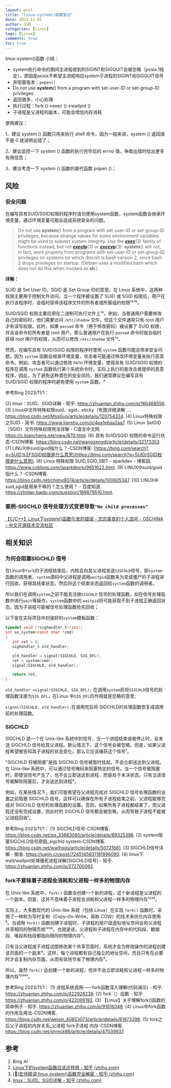 ```yaml
---
layout: post
title: "linux-system()函数笔记"
date: 2023-11-01
author: 玉树
categories: [Linux]
tags: [Linux]
comments: true
toc: true
---
```


linux-system()函数 小结：

- system执行命令的期间主进程收到的SIGINT和SIGQUIT会被忽略（posix.1规定），原因是posix不希望主进程响应system子进程的SIGINT和SIGQUIT信号
- 非阻塞版本：`popen()`
- Do not use **system**() from a program with set-user-ID or set-group-ID privileges
- 返回值多，小心处理
- 执行过程：fork ()->exec ()->waitpid ()
- 子进程是父进程的副本，可能会增加内存消耗

使用建议：

1、建议 system () 函数只用来执行 shell 命令，因为一般来讲，system () 返回值不是 0 就说明出错了；

2、建议监控一下 system () 函数的执行完毕后的 errno 值，争取出错时给出更多有用信息；

3、建议考虑一下 system () 函数的替代函数 popen ()；

## 风险

### **安全问题**

在编写具有SUID/SGID权限的程序时请勿使用system函数，system函数会继承环境变量，通过环境变量可能会造成系统安全的问题。

> Do not use **system**() from a program with set-user-ID or set-group-ID privileges, because strange values for some environment variables might be used to subvert system integrity. Use the [***exec***](https://linux.die.net/man/3/exec)*(3)* family of functions instead, but not [***execlp***](https://linux.die.net/man/3/execlp)*(3)* or [***execvp***](https://linux.die.net/man/3/execvp)*(3)*. **system**() will not, in fact, work properly from programs with set-user-ID or set-group-ID privileges on systems on which */bin/sh* is bash version 2, since bash 2 drops privileges on startup. (Debian uses a modified bash which does not do this when invoked as **sh**.)

**详解：**

SUID 是 Set User ID，SGID 是 Set Group ID的意思。在 Linux 系统中，这两种权限主要用于控制文件访问。当一个程序被设置了 SUID 或 SGID 权限后，用户在执行该程序时，会临时获得该程序文件的所有者或所属组的权限¹²⁷⁸。

SUID/SGID 权限主要应用在二进制可执行文件上¹²。例如，当普通用户需要修改自己的密码时，他们需要访问 `/etc/shadow` 文件，但这个文件通常只有 root 用户才有读写权限。此时，如果 `passwd` 命令（用于修改密码）被设置了 SUID 权限，并且该命令的所有者是 root 用户，那么普通用户在执行 `passwd` 命令时就会临时获得 root 用户的权限，从而可以修改 `/etc/shadow` 文件¹²。

然而，在编写具有 SUID/SGID 权限的程序时使用 `system` 函数可能会带来安全问题。因为 `system` 函数会继承环境变量，攻击者可能通过修改环境变量来执行恶意命令。例如，攻击者可以通过修改 `PATH` 环境变量，使得具有 SUID/SGID 权限的程序在调用 `system` 函数执行某个系统命令时，实际上执行的是攻击者提供的恶意程序。因此，为了避免这种潜在的安全风险，我们通常建议在编写具有 SUID/SGID 权限的程序时避免使用 `system` 函数。⁹

参考Bing 2023/11/1：

(2) linux：SUID、SGID详解 - 知乎. https://zhuanlan.zhihu.com/p/166468556. (3) Linux中文件特殊权限suid、sgid、sticky（有图详细讲解 .... https://blog.csdn.net/MssGuo/article/details/120754324. (4) Linux特殊权限之SUID - 简书. https://www.jianshu.com/p/4ea1e6aa2aa7. (5) Linux SetGID（SGID）文件特殊权限用法详解 - C语言中文网. https://c.biancheng.net/view/870.html. (6) 具有 SUID/SGID 权限的命令运行状态-CSDN博客. https://blog.csdn.net/wangzengdi/article/details/32173353. (7) LINUX中suid/guid指什么？-CSDN博客. [https://bing.com/search?q=SUID%2FSGID权限是什么意思](https://bing.com/search?q=SUID/SGID权限是什么意思). (8) Linux 特殊权限 SUID,SGID,SBIT - sparkdev - 博客园. https://www.cnblogs.com/sparkdev/p/9651622.html. (9) LINUX中suid/guid指什么？-CSDN博客. https://blog.csdn.net/chimu9074/article/details/100605347. (10) LINUX中suid,sgid是用来干嘛的？怎么使用？ - 百度知道. https://zhidao.baidu.com/question/189879510.html.

### 案例-SIGCHLD 信号处理方式变更导致`"No child processes"`

[【C/C++】Linux下system()函数引发的错误 - 恋恋美食的个人空间 - OSCHINA - 中文开源技术交流社区](https://my.oschina.net/renhc/blog/54582)

## 相关知识

### **为何会阻塞SIGCHLD 信号**

在Linux中`fork`的子进程结束后，内核会向其父进程发送`SIGCHLD`信号，即`system`函数的调用者，`system`源码中父进程是调用`waitpid`函数来为变成僵尸的子进程进行回收，获得其结束状态，然后将这个结束状态返回给`system`函数的调用者。

所以我们在调用`system`之前不能去注册`SIGCHLD` 信号的处理函数，如在信号处理函数中进行`wait`等操作，`system`函数中的 `waitpid`将可能获取不到子进程正确返回状态，因为子进程可能被信号处理函数抢先回收；

以下是在实际项目中封装好的`system`模板函数：

```c
typedef void (*sighandler_t)(int);
int os_system(const char *cmd)
{
   int ret = 0;
   sighandler_t old_handler;

   old_handler = signal(SIGCHLD, SIG_DFL);
   ret = system(cmd);
   signal(SIGCHLD, old_handler);

   return ret;
}
```

`old_handler =signal(SIGCHLD, SIG_DFL);` 在调用`system`前将`SIGCHLD`信号的处理函数注册为`SIG_DFL`，在Linux 中`SIG_DFL`的作用就是忽略的意思;

`signal(SIGCHLD, old_handler);`在调用完后将 SIGCHLD的处理函数恢复成调用前的处理函数。

### SIGCHLD

SIGCHLD 是一个在 Unix-like 系统中的信号，当一个进程结束或者停止时，会发送 SIGCHLD 信号给其父进程。默认情况下，这个信号会被忽略。但是，如果父进程希望被告知其子进程的状态变化，那么它应该捕获这个信号¹。

"SIGCHLD 将被阻塞"是指 SIGCHLD 信号被暂时挂起，不会立即送达到父进程。在 Unix-like 系统中，可以通过信号掩码来阻塞特定的信号。当一个信号被阻塞时，即使该信号产生了，也不会立即送达到进程，而是处于未决状态。只有当该信号被解除阻塞后，才会送达到进程⁴。

例如，在某些情况下，我们可能希望在父进程完成对 SIGCHLD 信号处理函数的设置之前阻塞 SIGCHLD 信号。这样可以确保在所有子进程结束之前，父进程能够完成对 SIGCHLD 信号的处理函数的设置。否则，如果所有子进程都结束了，而父进程还没有完成设置，则此时的 SIGCHLD 信号都会被忽略，从而导致子进程不能被父进程回收¹。

参考Bing 2023/11/1： (1) SIGCHLD信号-CSDN博客. https://blog.csdn.net/qq_33883085/article/details/89325396. (2) system阻塞SIGCHLD信号原因_sigchld system-CSDN博客. https://blog.csdn.net/wwlhsgs/article/details/50721681. (3) SIGCHLD信号详解 - 掘金. https://juejin.cn/post/7245145631181996090. (4) linux下wait/waitpid处理僵死进程详解(SIGCHLD信号) - 知乎. https://zhuanlan.zhihu.com/p/272700092.

### fork不意味着子进程会消耗和父进程一样多的物理内存

在 Unix-like 系统中，`fork()` 函数会创建一个新的进程，这个新进程是父进程的一个副本。但是，这并不意味着子进程会消耗和父进程一样多的物理内存¹²³⁴。

实际上，大多数现代的 Unix-like 系统（包括 Linux）在实现 `fork()` 函数时，采用了一种称为写时复制（Copy-On-Write，简称 COW）的技术来优化内存使用⁵。当调用 `fork()` 函数创建子进程时，子进程的用户级虚拟地址空间会和父进程共享相同的物理页帧¹²³⁴。也就是说，父进程和子进程在内存中的代码段、数据段、堆段和栈段都指向相同的物理内存⁵。

只有当父进程或子进程试图修改某个共享页面时，系统才会为修改操作的进程创建该页面的一个副本⁵。这样，每个进程都有自己独立的地址空间，而且只有在必要时才会复制内存页面，从而有效地节省了物理内存⁵。

所以，虽然 `fork()` 会创建一个新的进程，但并不会立即消耗和父进程一样多的物理内存¹²³⁴⁵。

参考Bing 2023/11/1： (1) 进程系统调用——fork函数深入理解(代码演示) - 知乎. https://zhuanlan.zhihu.com/p/422928238. (2) fork（）函数 - 知乎. https://zhuanlan.zhihu.com/p/422099192. (3) 【Linux】关于理解fork()函数的简单例子 - 知乎. https://zhuanlan.zhihu.com/p/91616048. (4) Linux中fork函数的作用及用法-CSDN博客. https://blog.csdn.net/weixin_40853073/article/details/81873398. (5) fork之后父子进程的内存关系_父进程 fork子进程 内存-CSDN博客. https://blog.csdn.net/shreck66/article/details/47039937.

## 参考

1. Bing AI
2. [Linux下的system函数应该这样用 - 知乎 (zhihu.com)](https://zhuanlan.zhihu.com/p/563194375)
3. [🌟][宏伟精讲·linux system()函数完全解密 - 知乎 (zhihu.com)](https://zhuanlan.zhihu.com/p/457019360)
4. [linux：SUID、SGID详解 - 知乎 (zhihu.com)](https://zhuanlan.zhihu.com/p/166468556)
